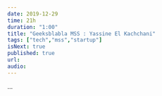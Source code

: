 ```yaml
---
date: 2019-12-29
time: 21h
duration: "1:00"
title: "Geeksblabla MSS : Yassine El Kachchani"
tags: ["tech","mss","startup"]
isNext: true
published: true
url:
audio:
---
```


...
